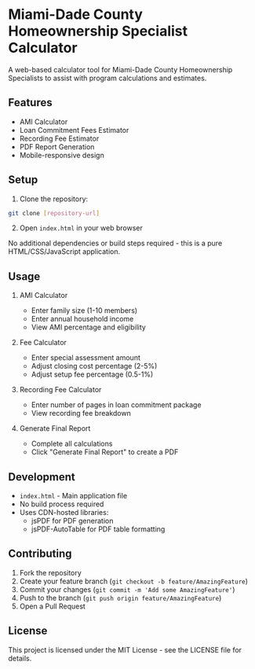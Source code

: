 # Miami-Dade County Homeownership Specialist Calculator

A web-based calculator tool for Miami-Dade County Homeownership Specialists to assist with program calculations and estimates.

## Features

- AMI Calculator
- Loan Commitment Fees Estimator
- Recording Fee Estimator
- PDF Report Generation
- Mobile-responsive design

## Setup

1. Clone the repository:
```bash
git clone [repository-url]
```

2. Open `index.html` in your web browser

No additional dependencies or build steps required - this is a pure HTML/CSS/JavaScript application.

## Usage

1. AMI Calculator
   - Enter family size (1-10 members)
   - Enter annual household income
   - View AMI percentage and eligibility

2. Fee Calculator
   - Enter special assessment amount
   - Adjust closing cost percentage (2-5%)
   - Adjust setup fee percentage (0.5-1%)

3. Recording Fee Calculator
   - Enter number of pages in loan commitment package
   - View recording fee breakdown

4. Generate Final Report
   - Complete all calculations
   - Click "Generate Final Report" to create a PDF

## Development

- `index.html` - Main application file
- No build process required
- Uses CDN-hosted libraries:
  - jsPDF for PDF generation
  - jsPDF-AutoTable for PDF table formatting

## Contributing

1. Fork the repository
2. Create your feature branch (`git checkout -b feature/AmazingFeature`)
3. Commit your changes (`git commit -m 'Add some AmazingFeature'`)
4. Push to the branch (`git push origin feature/AmazingFeature`)
5. Open a Pull Request

## License

This project is licensed under the MIT License - see the LICENSE file for details. 